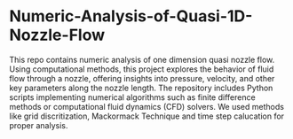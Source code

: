 # Numeric-Analysis-of-Quasi-1D-Nozzle-Flow
This repo contains numeric analysis of one dimension quasi nozzle flow. Using computational methods, this project explores the behavior of fluid flow through a nozzle, offering insights into pressure, velocity, and other key parameters along the nozzle length. The repository includes Python scripts implementing numerical algorithms such as finite difference methods or computational fluid dynamics (CFD) solvers. We used methods like grid discritization, Mackormack Technique and time step calucation for proper analysis.
